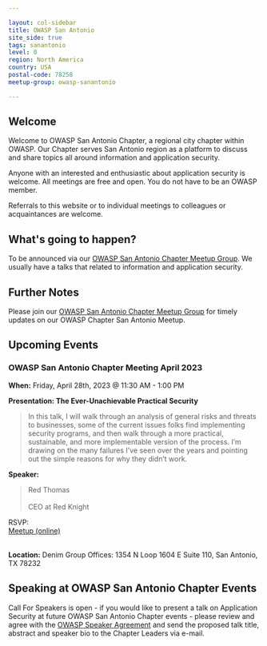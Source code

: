 ```yaml
---

layout: col-sidebar
title: OWASP San Antonio
site_side: true
tags: sanantonio
level: 0
region: North America
country: USA
postal-code: 78258
meetup-group: owasp-sanantonio

---
```


## Welcome
Welcome to OWASP San Antonio Chapter, a regional city chapter within OWASP. Our Chapter serves San Antonio region as a platform to discuss and share topics all around information and application security.

Anyone with an interested and enthusiastic about application security is welcome. All meetings are free and open. You do not have to be an OWASP member.

Referrals to this website or to individual meetings to colleagues or acquaintances are welcome.

## What's going to happen?
To be announced via our [OWASP San Antonio Chapter Meetup Group](https://www.meetup.com/owasp-sanantonio/).
We usually have a talks that related to information and application security.

## Further Notes
Please join our [OWASP San Antonio Chapter Meetup Group](https://www.meetup.com/owasp-sanantonio/) for timely updates on our OWASP Chapter San Antonio Meetup.

## Upcoming Events ##
### OWASP San Antonio Chapter Meeting April 2023 ###

**When:** Friday, April 28th, 2023 @ 11:30 AM - 1:00 PM

**Presentation: The Ever-Unachievable Practical Security** 
<blockquote> 
In this talk, I will walk through an analysis of general risks and threats to businesses, some of the current issues folks find implementing security programs, and then walk through a more practical, sustainable, and more implementable version of the process. I’m drawing on the many failures I’ve seen over the years and pointing out the simple reasons for why they didn’t work.
</blockquote>

**Speaker:** 
<blockquote>
 Red Thomas
<br><br>
  CEO at Red Knight
</blockquote>
RSVP:<br>
<a href="https://www.meetup.com/owasp-sanantonio/events/292870330/" target="_blank">Meetup (online)</a>
<br><br>

**Location:** Denim Group Offices: 1354 N Loop 1604 E Suite 110, San Antonio, TX 78232

Speaking at OWASP San Antonio Chapter Events
--------------------------------------------
Call For Speakers is open - if you would like to present a talk on Application Security at future OWASP San Antonio Chapter events - please review and agree with the [OWASP Speaker Agreement](Speaker_Agreement "wikilink") and send the proposed talk title, abstract and speaker bio to the Chapter Leaders via e-mail.


